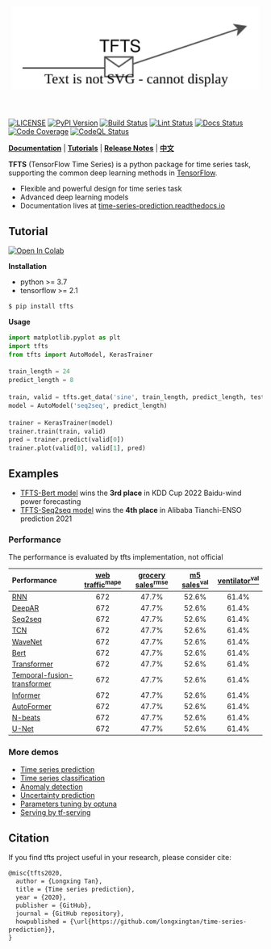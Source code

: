 [license-image]: https://img.shields.io/badge/License-MIT-blue.svg
[license-url]: https://opensource.org/licenses/MIT
[pypi-image]: https://badge.fury.io/py/tfts.svg
[pypi-url]: https://pypi.python.org/pypi/tfts
[build-image]: https://github.com/LongxingTan/Time-series-prediction/actions/workflows/test.yml/badge.svg?branch=master
[build-url]: https://github.com/LongxingTan/Time-series-prediction/actions/workflows/test.yml?query=branch%3Amaster
[lint-image]: https://github.com/LongxingTan/Time-series-prediction/actions/workflows/lint.yml/badge.svg?branch=master
[lint-url]: https://github.com/LongxingTan/Time-series-prediction/actions/workflows/lint.yml?query=branch%3Amaster
[docs-image]: https://readthedocs.org/projects/time-series-prediction/badge/?version=latest
[docs-url]: https://time-series-prediction.readthedocs.io/en/latest/
[coverage-image]: https://codecov.io/gh/longxingtan/Time-series-prediction/branch/master/graph/badge.svg
[coverage-url]: https://codecov.io/github/longxingtan/Time-series-prediction?branch=master
[codeql-image]: https://github.com/longxingtan/Time-series-prediction/actions/workflows/codeql-analysis.yml/badge.svg
[codeql-url]: https://github.com/longxingtan/Time-series-prediction/actions/workflows/codeql-analysis.yml

<h1 align="center">
<img src="./docs/source/_static/logo.svg" width="490" align=center/>
</h1><br>

[![LICENSE][license-image]][license-url]
[![PyPI Version][pypi-image]][pypi-url]
[![Build Status][build-image]][build-url]
[![Lint Status][lint-image]][lint-url]
[![Docs Status][docs-image]][docs-url]
[![Code Coverage][coverage-image]][coverage-url]
[![CodeQL Status][codeql-image]][codeql-url]

**[Documentation](https://time-series-prediction.readthedocs.io)** | **[Tutorials](https://time-series-prediction.readthedocs.io/en/latest/tutorials.html)** | **[Release Notes](https://time-series-prediction.readthedocs.io/en/latest/CHANGELOG.html)** | **[中文](https://github.com/LongxingTan/Time-series-prediction/blob/master/README_CN.md)**

**TFTS** (TensorFlow Time Series) is a python package for time series task, supporting the common deep learning methods in [TensorFlow](https://www.tensorflow.org/).
- Flexible and powerful design for time series task
- Advanced deep learning models
- Documentation lives at [time-series-prediction.readthedocs.io](https://time-series-prediction.readthedocs.io)

## Tutorial

[![Open In Colab](https://colab.research.google.com/assets/colab-badge.svg)](https://colab.research.google.com/drive/1_X7O2BkFLvqyCdZzDZvV2MB0aAvYALLC)

**Installation**

- python >= 3.7
- tensorflow >= 2.1

``` bash
$ pip install tfts
```

**Usage**

``` python
import matplotlib.pyplot as plt
import tfts
from tfts import AutoModel, KerasTrainer

train_length = 24
predict_length = 8

train, valid = tfts.get_data('sine', train_length, predict_length, test_size=0.2)
model = AutoModel('seq2seq', predict_length)

trainer = KerasTrainer(model)
trainer.train(train, valid)
pred = trainer.predict(valid[0])
trainer.plot(valid[0], valid[1], pred)
```

## Examples

- [TFTS-Bert model](https://github.com/LongxingTan/KDDCup2022-Baidu) wins the **3rd place** in KDD Cup 2022 Baidu-wind power forecasting
- [TFTS-Seq2seq model](https://github.com/LongxingTan/Data-competitions/tree/master/tianchi-enso-prediction) wins the **4th place** in Alibaba Tianchi-ENSO prediction 2021

### Performance

The performance is evaluated by tfts implementation, not official

| Performance | [web traffic<sup>mape</sup>]() | [grocery sales<sup>rmse</sup>](https://www.kaggle.com/competitions/favorita-grocery-sales-forecasting/data) | [m5 sales<sup>val</sup>]() | [ventilator<sup>val</sup>]() |
| :-- | :-: | :-: | :-: | :-: |
| [RNN]() | 672 | 47.7% |52.6% | 61.4% |
| [DeepAR]() | 672 | 47.7% |52.6% | 61.4% |
| [Seq2seq]() | 672 | 47.7% |52.6% | 61.4% |
| [TCN]() | 672 | 47.7% |52.6% | 61.4% |
| [WaveNet]() | 672 | 47.7% |52.6% | 61.4% |
| [Bert]() | 672 | 47.7% |52.6% | 61.4% |
| [Transformer]() | 672 | 47.7% |52.6% | 61.4% |
| [Temporal-fusion-transformer]() | 672 | 47.7% |52.6% | 61.4% |
| [Informer]() | 672 | 47.7% |52.6% | 61.4% |
| [AutoFormer]() | 672 | 47.7% |52.6% | 61.4% |
| [N-beats]() | 672 | 47.7% |52.6% | 61.4% |
| [U-Net]() | 672 | 47.7% |52.6% | 61.4% |

### More demos

- [Time series prediction](./examples/run_prediction.py)
- [Time series classification](./examples/run_classification.py)
- [Anomaly detection](./examples/run_anomaly.py)
- [Uncertainty prediction](./examples/run_uncertrainty.py)
- [Parameters tuning by optuna](examples/run_optuna_tune.py)
- [Serving by tf-serving](./examples)

## Citation

If you find tfts project useful in your research, please consider cite:

```
@misc{tfts2020,
  author = {Longxing Tan},
  title = {Time series prediction},
  year = {2020},
  publisher = {GitHub},
  journal = {GitHub repository},
  howpublished = {\url{https://github.com/longxingtan/time-series-prediction}},
}
```
